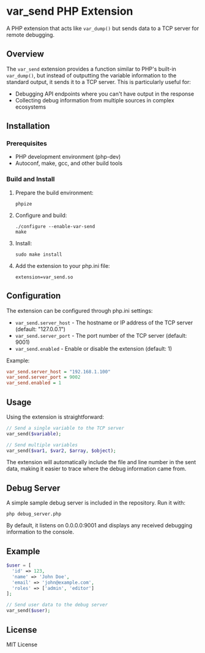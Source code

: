 # var_send PHP Extension

A PHP extension that acts like `var_dump()` but sends data to a TCP server for remote debugging.

## Overview

The `var_send` extension provides a function similar to PHP's built-in `var_dump()`, but instead of outputting the variable information to the standard output, it sends it to a TCP server. This is particularly useful for:

- Debugging API endpoints where you can't have output in the response
- Collecting debug information from multiple sources in complex ecosystems

## Installation

### Prerequisites

- PHP development environment (php-dev)
- Autoconf, make, gcc, and other build tools

### Build and Install

1. Prepare the build environment:
   ```
   phpize
   ```

2. Configure and build:
   ```
   ./configure --enable-var-send
   make
   ```

3. Install:
   ```
   sudo make install
   ```

4. Add the extension to your php.ini file:
   ```
   extension=var_send.so
   ```

## Configuration

The extension can be configured through php.ini settings:

- `var_send.server_host` - The hostname or IP address of the TCP server (default: "127.0.0.1")
- `var_send.server_port` - The port number of the TCP server (default: 9001)
- `var_send.enabled` - Enable or disable the extension (default: 1)

Example:
```ini
var_send.server_host = "192.168.1.100"
var_send.server_port = 9002
var_send.enabled = 1
```

## Usage

Using the extension is straightforward:

```php
// Send a single variable to the TCP server
var_send($variable);

// Send multiple variables
var_send($var1, $var2, $array, $object);
```

The extension will automatically include the file and line number in the sent data, making it easier to trace where the debug information came from.

## Debug Server

A simple sample debug server is included in the repository. Run it with:

```
php debug_server.php
```

By default, it listens on 0.0.0.0:9001 and displays any received debugging information to the console.

## Example

```php
$user = [
  'id' => 123,
  'name' => 'John Doe',
  'email' => 'john@example.com',
  'roles' => ['admin', 'editor']
];

// Send user data to the debug server
var_send($user);

```

## License

MIT License
